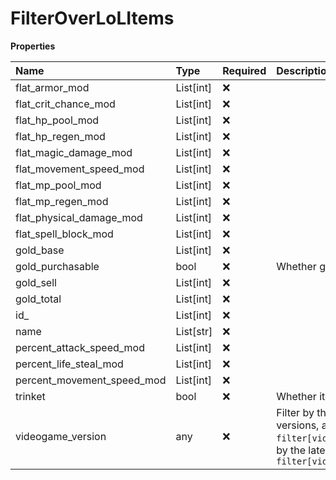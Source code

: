 # FilterOverLoLItems

**Properties**

| Name                       | Type      | Required | Description                                                                                                                                                      |
| :------------------------- | :-------- | :------- | :--------------------------------------------------------------------------------------------------------------------------------------------------------------- |
| flat_armor_mod             | List[int] | ❌       |                                                                                                                                                                  |
| flat_crit_chance_mod       | List[int] | ❌       |                                                                                                                                                                  |
| flat_hp_pool_mod           | List[int] | ❌       |                                                                                                                                                                  |
| flat_hp_regen_mod          | List[int] | ❌       |                                                                                                                                                                  |
| flat_magic_damage_mod      | List[int] | ❌       |                                                                                                                                                                  |
| flat_movement_speed_mod    | List[int] | ❌       |                                                                                                                                                                  |
| flat_mp_pool_mod           | List[int] | ❌       |                                                                                                                                                                  |
| flat_mp_regen_mod          | List[int] | ❌       |                                                                                                                                                                  |
| flat_physical_damage_mod   | List[int] | ❌       |                                                                                                                                                                  |
| flat_spell_block_mod       | List[int] | ❌       |                                                                                                                                                                  |
| gold_base                  | List[int] | ❌       |                                                                                                                                                                  |
| gold_purchasable           | bool      | ❌       | Whether gold can be bought                                                                                                                                       |
| gold_sell                  | List[int] | ❌       |                                                                                                                                                                  |
| gold_total                 | List[int] | ❌       |                                                                                                                                                                  |
| id\_                       | List[int] | ❌       |                                                                                                                                                                  |
| name                       | List[str] | ❌       |                                                                                                                                                                  |
| percent_attack_speed_mod   | List[int] | ❌       |                                                                                                                                                                  |
| percent_life_steal_mod     | List[int] | ❌       |                                                                                                                                                                  |
| percent_movement_speed_mod | List[int] | ❌       |                                                                                                                                                                  |
| trinket                    | bool      | ❌       | Whether item is a trinket                                                                                                                                        |
| videogame_version          | any       | ❌       | Filter by the names of videogame versions, all versions using `filter[videogame_version]=all`, or by the latest version using `filter[videogame_version]=latest` |

<!-- This file was generated by liblab | https://liblab.com/ -->
